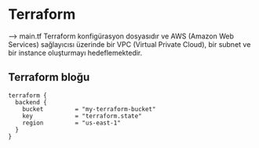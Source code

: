 # Terraform

--> main.tf Terraform konfigürasyon dosyasıdır ve AWS (Amazon Web Services) sağlayıcısı üzerinde bir VPC (Virtual Private Cloud), bir subnet ve bir instance oluşturmayı hedeflemektedir. 

## Terraform bloğu

```hcl
terraform {
  backend {
    bucket         = "my-terraform-bucket"
    key            = "terraform.state"
    region         = "us-east-1"
  }
}
```


